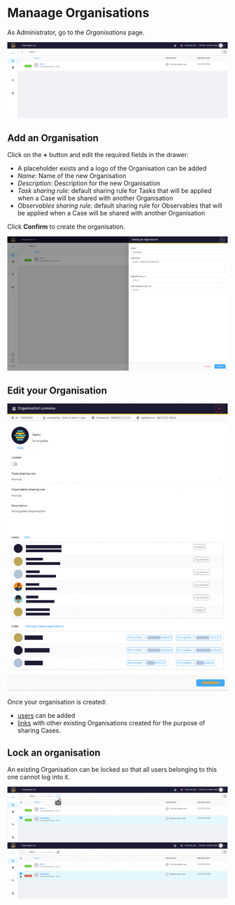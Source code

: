 # Manaage Organisations

As Administrator, go to the *Organisations* page.

![](./images/organisations-1.png)

## Add an Organisation

Click on the **+** button and edit the required fields in the drawer: 

* A placeholder exists and a logo of the Organisation can be added
* *Name*: Name of the new Organisation 
* *Description*: Description for the new Organisation
* *Task sharing rule*: default sharing rule for Tasks that will be applied when a Case will be shared with another Organisation
* *Observables sharing rule*: default sharing rule for Observables that will be applied when a Case will be shared with another Organisation

Click **Confirm** to create the organisation. 

![](./images/organisations-2.png)


## Edit your Organisation

![](./images/organisations-3.png)

Once your organisation is created:
- [users](./accounts.md) can be added
- [links](./organisation-links.md) with other existing Organisations created for the purpose of sharing Cases.


## Lock an organisation
An existing Organisation can be locked so that all users belonging to this one cannot log into it.

![](./images/organisations-4.png)